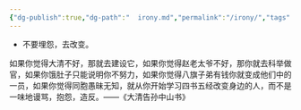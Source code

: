 ```yaml
---
{"dg-publish":true,"dg-path":"  irony.md","permalink":"/irony/","tags":["arts/literature"],"created":"2022-10-31T22:39:13.152+08:00","updated":"2023-08-27T03:26:54.954+08:00"}
---
```



 -  不要埋怨，去改变。

  如果你觉得大清不好，那就去建设它，如果你觉得赵老太爷不好，那你就去科举做官，如果你饿肚子只能说明你不努力，如果你觉得八旗子弟有钱你就变成他们中的一员，如果你觉得同胞愚昧无知，就从你开始学习四书五经改变身边的人，而不是一味地谩骂，抱怨，造反。——《大清告孙中山书》
